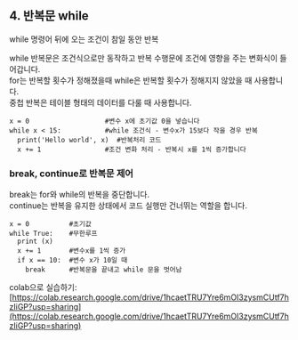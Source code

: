 ## 4. 반복문 while
while 명령어 뒤에 오는 조건이 참일 동안 반복

while 반복문은 조건식으로만 동작하고 반복 수행문에 조건에 영향을 주는 변화식이 들어갑니다.  
for는 반복할 횟수가 정해졌을때 while은 반복할 횟수가 정해지지 않았을 때 사용합니다.  
중첩 반복은 테이블 형태의 데이터를 다룰 때 사용합니다. 

```
x = 0                   #변수 x에 초기값 0을 넣습니다
while x < 15:           #while 조건식 - 변수x가 15보다 작을 경우 반복 
  print('Hello world', x)  #반복처리 코드
  x += 1                #조건 변화 처리 - 반복시 x를 1씩 증가합니다
```
### break, continue로 반복문 제어  

break는 for와 while의 반복을 중단합니다.  
continue는 반복을 유지한 상태에서 코드 실행만 건너뛰는 역할을 합니다.  
```
x = 0          #초기값
while True:    #무한루프
  print (x)   
  x += 1       #변수x를 1씩 증가
  if x == 10:  #변수 x가 10일 때
    break      #반복문을 끝내고 while 문을 벗어남
```

colab으로 실습하기: [https://colab.research.google.com/drive/1hcaetTRU7Yre6mOI3zysmCUtf7hzIiGP?usp=sharing](https://colab.research.google.com/drive/1hcaetTRU7Yre6mOI3zysmCUtf7hzIiGP?usp=sharing)

